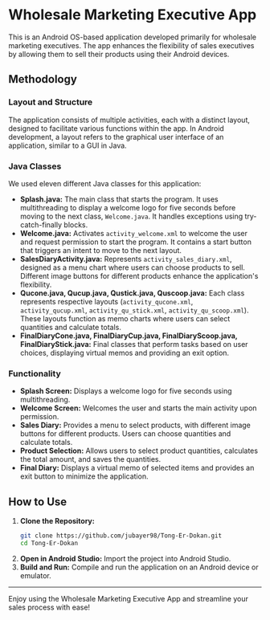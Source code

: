 # Wholesale Marketing Executive App

This is an Android OS-based application developed primarily for wholesale marketing executives. The app enhances the flexibility of sales executives by allowing them to sell their products using their Android devices.

## Methodology

### Layout and Structure

The application consists of multiple activities, each with a distinct layout, designed to facilitate various functions within the app. In Android development, a layout refers to the graphical user interface of an application, similar to a GUI in Java.

### Java Classes

We used eleven different Java classes for this application:

- **Splash.java:** The main class that starts the program. It uses multithreading to display a welcome logo for five seconds before moving to the next class, `Welcome.java`. It handles exceptions using try-catch-finally blocks.
- **Welcome.java:** Activates `activity_welcome.xml` to welcome the user and request permission to start the program. It contains a start button that triggers an intent to move to the next layout.
- **SalesDiaryActivity.java:** Represents `activity_sales_diary.xml`, designed as a menu chart where users can choose products to sell. Different image buttons for different products enhance the application's flexibility.
- **Qucone.java, Qucup.java, Qustick.java, Quscoop.java:** Each class represents respective layouts (`activity_qucone.xml`, `activity_qucup.xml`, `activity_qu_stick.xml`, `activity_qu_scoop.xml`). These layouts function as memo charts where users can select quantities and calculate totals.
- **FinalDiaryCone.java, FinalDiaryCup.java, FinalDiaryScoop.java, FinalDiaryStick.java:** Final classes that perform tasks based on user choices, displaying virtual memos and providing an exit option.

### Functionality

- **Splash Screen:** Displays a welcome logo for five seconds using multithreading.
- **Welcome Screen:** Welcomes the user and starts the main activity upon permission.
- **Sales Diary:** Provides a menu to select products, with different image buttons for different products. Users can choose quantities and calculate totals.
- **Product Selection:** Allows users to select product quantities, calculates the total amount, and saves the quantities.
- **Final Diary:** Displays a virtual memo of selected items and provides an exit button to minimize the application.

## How to Use

1. **Clone the Repository:**
   ```bash
   git clone https://github.com/jubayer98/Tong-Er-Dokan.git
   cd Tong-Er-Dokan
   ```
2. **Open in Android Studio:** Import the project into Android Studio.
3. **Build and Run:** Compile and run the application on an Android device or emulator.

---

Enjoy using the Wholesale Marketing Executive App and streamline your sales process with ease!
